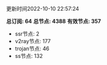 更新时间2022-10-10 22:57:24

**总订阅: 64**
**总节点: 4388**
**有效节点: 357**
- ssr节点: 2
- v2ray节点: 177
- trojan节点: 46
- ss节点: 132
